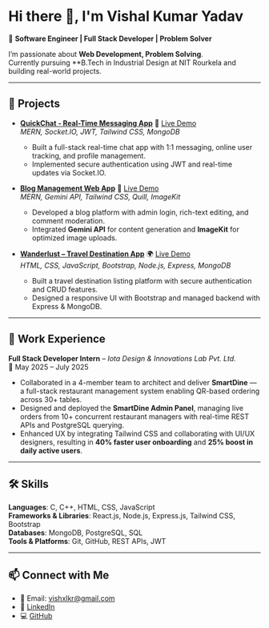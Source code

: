 # Hi there 👋, I'm Vishal Kumar Yadav

🚀 **Software Engineer | Full Stack Developer | Problem Solver**

I’m passionate about **Web Development, Problem Solving**.  
Currently pursuing \*\*B.Tech in Industrial Design at NIT Rourkela
and building real-world projects.

---

## 📂 Projects

-  **[QuickChat - Real-Time Messaging App](https://github.com/vishxlkr/quickchat)** 💬 [Live Demo](https://quickchat-1-dr5u.onrender.com/)  
   _MERN, Socket.IO, JWT, Tailwind CSS, MongoDB_

   -  Built a full-stack real-time chat app with 1:1 messaging, online user tracking, and profile management.
   -  Implemented secure authentication using JWT and real-time updates via Socket.IO.

-  **[Blog Management Web App](https://github.com/vishxlkr/BlogApp.git)** 📝 [Live Demo](https://blogapp-client-rwrr.onrender.com/)  
   _MERN, Gemini API, Tailwind CSS, Quill, ImageKit_

   -  Developed a blog platform with admin login, rich-text editing, and comment moderation.
   -  Integrated **Gemini API** for content generation and **ImageKit** for optimized image uploads.

-  **[Wanderlust – Travel Destination App](https://github.com/vishxlkr/Wanderlust)** 🌍 [Live Demo](https://wanderlust-b09w.onrender.com/listings)  
   _HTML, CSS, JavaScript, Bootstrap, Node.js, Express, MongoDB_
   -  Built a travel destination listing platform with secure authentication and CRUD features.
   -  Designed a responsive UI with Bootstrap and managed backend with Express & MongoDB.

---

## 💼 Work Experience

**Full Stack Developer Intern** – _Iota Design & Innovations Lab Pvt. Ltd._  
📅 May 2025 – July 2025

-  Collaborated in a 4-member team to architect and deliver **SmartDine** — a full-stack restaurant management system enabling QR-based ordering across 30+ tables.
-  Designed and deployed the **SmartDine Admin Panel**, managing live orders from 10+ concurrent restaurant managers with real-time REST APIs and PostgreSQL querying.
-  Enhanced UX by integrating Tailwind CSS and collaborating with UI/UX designers, resulting in **40% faster user onboarding** and **25% boost in daily active users**.

---

## 🛠️ Skills

**Languages**: C, C++, HTML, CSS, JavaScript  
**Frameworks & Libraries**: React.js, Node.js, Express.js, Tailwind CSS, Bootstrap  
**Databases**: MongoDB, PostgreSQL, SQL  
**Tools & Platforms**: Git, GitHub, REST APIs, JWT

---

## 📫 Connect with Me

-  📧 Email: [vishxlkr@gmail.com](mailto:vishxlkr@gmail.com)
-  💼 [LinkedIn](https://www.linkedin.com/in/vishxlkr/)
-  💻 [GitHub]()
